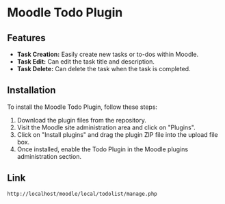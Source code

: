 # Moodle Todo Plugin

## Features
- **Task Creation:** Easily create new tasks or to-dos within Moodle.
- **Task Edit:** Can edit the task title and description.
- **Task Delete:** Can delete the task when the task is completed.

## Installation
To install the Moodle Todo Plugin, follow these steps:

1. Download the plugin files from the repository.
2. Visit the Moodle site administration area and click on "Plugins".
3. Click on "Install plugins" and drag the plugin ZIP file into the upload file box.
4. Once installed, enable the Todo Plugin in the Moodle plugins administration section.

## Link
```bash
http://localhost/moodle/local/todolist/manage.php
```
